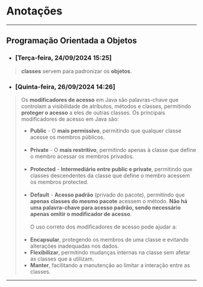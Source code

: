 # Anotações

***

## Programação Orientada a Objetos
- ### [Terça-feira, 24/09/2024 15:25]
> **classes** servem para padronizar os **objetos**.

- ### [Quinta-feira, 26/09/2024 14:26]
> Os **modificadores de acesso** em Java são palavras-chave que controlam a visibilidade de atributos, métodos e classes, permitindo **proteger o acesso** a eles de outras classes.
>  Os principais modificadores de acesso em Java são:
>- **Public** - O **mais permissivo**, permitindo que qualquer classe acesse os membros públicos. <br> <br>
>- **Private** - O **mais restritivo**, permitindo apenas à classe que define o membro acessar os membros privados.  <br> <br>
>- **Protected** - **Intermediário entre public e private**, permitindo que classes descendentes da classe que define o membro acessem os membros protected. <br> <br>
>- **Default** - **Acesso padrão** (privado do pacote), permitindo que **apenas classes do mesmo pacote** acessem o método. **Não há uma palavra-chave para acesso padrão, sendo necessário apenas omitir o modificador de acesso**. <br> <br>
> O uso correto dos modificadores de acesso pode ajudar a: <br> <br>
>- **Encapsular**, protegendo os membros de uma classe e evitando alterações inadequadas nos dados.
>- **Flexibilizar**, permitindo mudanças internas na classe sem afetar as classes que a utilizam.
>- **Manter**, facilitando a manutenção ao limitar a interação entre as classes.


***